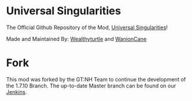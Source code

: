# Universal Singularities
The Official Github Repository of the Mod, <a href="https://minecraft.curseforge.com/projects/universal-singularities">Universal Singularities</a>!

Made and Maintained By:
<a href="https://github.com/Wealthyturtle">Wealthyturtle</a> and <a href="https://github.com/Wanioncane">WanionCane</a>

# Fork

This mod was forked by the GT:NH Team to continue the development of the 1.7.10 Branch. The up-to-date Master branch can be found on our [Jenkins](http://jenkins.usrv.eu:8080/job/Universal-Singularities/).
